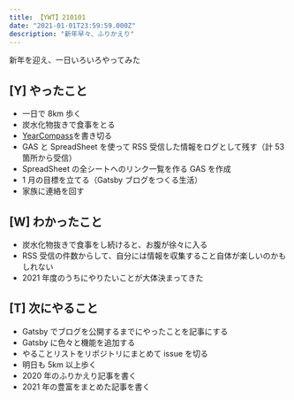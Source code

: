 ```yaml
---
title: 【YWT】210101
date: "2021-01-01T23:59:59.000Z"
description: "新年早々、ふりかえり"
---
```


新年を迎え、一日いろいろやってみた

## [Y] やったこと

- 一日で 8km 歩く
- 炭水化物抜きで食事をとる
- [YearCompass](https://yearcompass.com/)を書き切る
- GAS と SpreadSheet を使って RSS 受信した情報をログとして残す（計 53 箇所から受信）
- SpreadSheet の全シートへのリンク一覧を作る GAS を作成
- 1 月の目標を立てる（Gatsby ブログをつくる生活）
- 家族に連絡を回す

## [W] わかったこと

- 炭水化物抜きで食事をし続けると、お腹が徐々に入る
- RSS 受信の件数からして、自分には情報を収集すること自体が楽しいのかもしれない
- 2021 年度のうちにやりたいことが大体決まってきた

## [T] 次にやること

- Gatsby でブログを公開するまでにやったことを記事にする
- Gatsby に色々と機能を追加する
- やることリストをリポジトリにまとめて issue を切る
- 明日も 5km 以上歩く
- 2020 年のふりかえり記事を書く
- 2021 年の豊富をまとめた記事を書く
